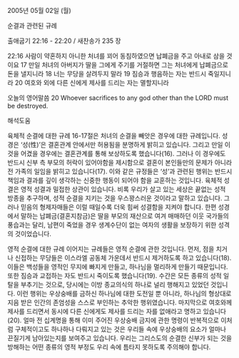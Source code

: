 2005년 05월 02일 (월)

순결과 관련된 규례



출애굽기 22:16 - 22:20 / 새찬송가 235 장


22:16 사람이 약혼하지 아니한 처녀를 꾀어 동침하였으면 납폐금을 주고 아내로 삼을 것이요 17 만일 처녀의 아버지가 딸을 그에게 주기를 거절하면 그는 처녀에게 납폐금으로 돈을 낼지니라 18 너는 무당을 살려두지 말라 19 짐승과 행음하는 자는 반드시 죽일지니라 20 여호와 외에 다른 신에게 제사를 드리는 자는 멸할지니라 

오늘의 영어말씀 
20 Whoever sacrifices to any god other than the LORD must be destroyed.

해석도움





육체적 순결에 대한 규례 
16-17절은 처녀의 순결을 빼앗은 경우에 대한 규례입니다. 성경은 ‘성(性)’은 결혼관계 안에서만 허용됨을 분명하게 밝히고 있습니다. 그리고 만일 이것을 어겼을 경우에는 결혼관계를 통해 보상하도록 했습니다(16). 그러나 이 경우에도 반드시 신부 측 부모의 허락이 있어야함을 제시함으로 결혼이 본인들만의 문제가 아니라 전 가족의 일임을 밝히고 있습니다(17). 이와 같은 규정들은 ‘성’과 관련된 행위는 반드시 책임과 결과를 깊이 생각하는 신중한 행동이 되어야 함을 교훈하는 것입니다. 육체적 성결은 영적 성결과 밀접한 상관이 있습니다. 비록 우리가 살고 있는 세상은 끝없는 성적 방종을 추구하며, 성적 순결을 지키는 것을 우스꽝스러운 것이라고 말하고 있습니다. 그러나 믿음의 형제자매들은 이럴 때일수록 더욱 힘써 성결함을 지켜야 합니다. 한편 성경에서 말하는 납폐금(결혼지참금)은 딸을 부모의 재산으로 여겨 매매하던 이웃 국가들의 풍습과는 달리, 남편이 죽었을 경우 생계수단이 없는 여자의 생활을 보장하기 위한 성격의 것이었습니다. 

영적 순결에 대한 규례 
이어지는 규례들은 영적 순결에 관한 것입니다. 먼저, 점을 치거나 신접하는 무당들은 이스라엘 공동체 가운데서 반드시 제거하도록 하고 있습니다(18). 이들은 백성들을 영적인 무지에 빠지게 만들고, 하나님을 멀리하게 만들기 때문입니다. 또한 짐승과 교접하는 자도 반드시 죽이도록 했습니다(19). 수간은 모든 종류의 성적 일탈을 부추기는 것으로, 당시에는 이방 종교의식의 하나로 널리 행해지고 있었던 것입니다. 이런 행위는 우상숭배를 금하신 하나님에 대한 도전일 뿐 아니라, 하나님의 형상대로 지음 받은 인간의 존엄성을 스스로 부인하는 추악한 행위였습니다. 마지막으로 여호와께 제사를 드리면서 동시에 다른 신에게도 제사를 드리는 자를 없애라고 명하고 있습니다(20). 얼마 전 십계명을 통해 이미 주어진 우상숭배 금지에 관한 명령이 반복적으로 이처럼 구체적이고도 하나하나 다뤄지고 있는 것은 우리들 속에 우상숭배의 요소가 얼마나 끈질기게 남아있는지를 보여주고 있습니다. 우리는 그리스도의 순결한 신부가 되는 것을 방해하는 어떤 종류의 영적 부정도 우리 속에 틈타지 못하도록 주의해야 합니다.